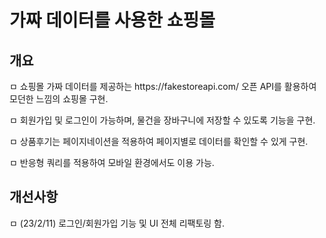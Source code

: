 # 가짜 데이터를 사용한 쇼핑몰

<h2>개요</h2>
<p>ㅁ 쇼핑몰 가짜 데이터를 제공하는 https://fakestoreapi.com/ 오픈 API를 활용하여 모던한 느낌의 쇼핑몰 구현.</p>
<p>ㅁ 회원가입 및 로그인이 가능하며, 물건을 장바구니에 저장할 수 있도록 기능을 구현. </p>
<p>ㅁ 상품후기는 페이지네이션을 적용하여 페이지별로 데이터를 확인할 수 있게 구현. </p>
<p>ㅁ 반응형 쿼리를 적용하여 모바일 환경에서도 이용 가능.

<h2>개선사항</h2>
<p> ㅁ (23/2/11) 로그인/회원가입 기능 및 UI 전체 리팩토링 함. </p>
